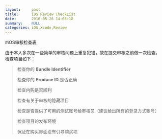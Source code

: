 ```yaml
---
layout:     post
title:      iOS Review CheckList
date:       2016-05-26 14:03:18
summary:    NULL 
categories: iOS,Xcode,Review
---
```


#iOS审核检查表

由于本人多次在一些简单的审核问题上重复犯错，故在提交审核之前做一次检查。检查项目如下：


>检查你的 **Bundle Identifier** 
> 
>检查你的 **Produce ID** 是否正确  
>
>检查内购是否顺利  
>
>检查有关于审核的隐藏项目
>
>检查是否提供了可用的测试账号给审核员（建议给出所有的登录方式账号）
>
>检查项目的发布环境
>
>保证在购买界面没有引导购买项